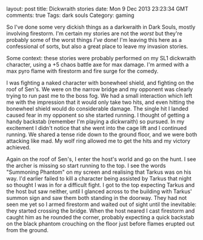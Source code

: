 layout: post
title: Dickwraith stories
date: Mon  9 Dec 2013 23:23:34 GMT
comments: true
Tags: dark souls
Category: gaming

So I've done some very dickish things as a darkwraith in Dark Souls, mostly involving firestorm. I'm certain my stories are not the *worst* but they're probably some of the worst things *I've* done! I'm leaving this here as a confessional of sorts, but also a great place to leave my invasion stories.

Some context: these stories were probably performed on my SL1 dickwraith character, using a +5 chaos battle axe for max damage. I'm armed with a max pyro flame with firestorm and fire surge for the comedy.

I was fighting a naked character with bonewheel shield, and fighting on the roof of Sen's. We were on the narrow bridge and my opponent was clearly trying to run past me to the boss fog. We had a small interaction which left me with the impression that it would only take two hits, and even hitting the bonewheel shield would do considerable damage. The single hit I landed caused fear in my opponent so she started running. I thought of getting a handy backstab (remember I'm playing a dickwraith) so pursued. In my excitement I didn't notice that she went into the cage lift and I continued running. We shared a tense ride down to the ground floor, and we were both attacking like mad. My wolf ring allowed me to get the hits and my victory achieved.

Again on the roof of Sen's, I enter the host's world and go on the hunt. I see the archer is missing so start running to the top. I see the words "Summoning Phantom" on my screen and realising that Tarkus was on his way. I'd earlier failed to kill a character being assisted by Tarkus that night so thought I was in for a difficult fight. I got to the top expecting Tarkus and the host but saw neither, until I glanced across to the building with Tarkus' summon sign and saw them both standing in the doorway. They had not seen me yet so I armed firestorm and waited out of sight until the inevitable: they started crossing the bridge. When the host neared I cast firestorm and caught him as he rounded the corner, probably expecting a quick backstab on the black phantom crouching on the floor just before flames erupted out from the ground.
